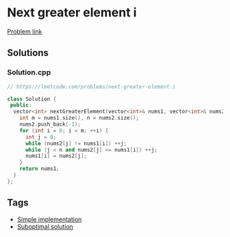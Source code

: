 # Next greater element i

[Problem link](https://leetcode.com/problems/next-greater-element-i)

## Solutions


### Solution.cpp
```cpp
// https://leetcode.com/problems/next-greater-element-i

class Solution {
 public:
  vector<int> nextGreaterElement(vector<int>& nums1, vector<int>& nums2) {
    int m = nums1.size(), n = nums2.size();
    nums2.push_back(-1);
    for (int i = 0; i < m; ++i) {
      int j = 0;
      while (nums2[j] != nums1[i]) ++j;
      while (j < n and nums2[j] <= nums1[i]) ++j;
      nums1[i] = nums2[j];
    }
    return nums1;
  }
};
```
## Tags

* [Simple implementation](/Collections/simple-implementation.md#simple-implementation)
* [Suboptimal solution](/Collections/suboptimal-solution.md#suboptimal-solution)
